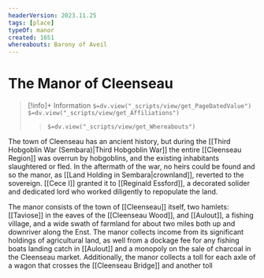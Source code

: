 ```yaml
---
headerVersion: 2023.11.25
tags: [place]
typeOf: manor
created: 1651
whereabouts: Barony of Aveil
---
```

# The Manor of Cleenseau
>[!info]+ Information
> `$=dv.view("_scripts/view/get_PageDatedValue")`
> `$=dv.view("_scripts/view/get_Affiliations")`
>> `$=dv.view("_scripts/view/get_Whereabouts")`

The town of Cleenseau has an ancient history, but during the [[Third Hobgoblin War (Sembara)|Third Hobgoblin War]] the entire [[Cleenseau Region]] was overrun by hobgoblins, and the existing inhabitants slaughtered or fled. In the aftermath of the war, no heirs could be found and so the manor, as [[Land Holding in Sembara|crownland]], reverted to the sovereign. [[Cece I]] granted it to [[Reginald Essford]], a decorated solider and dedicated lord who worked diligently to repopulate the land.

The manor consists of the town of [[Cleenseau]] itself, two hamlets: [[Taviose]] in the eaves of the [[Cleenseau Wood]], and [[Aulout]], a fishing village, and a wide swath of farmland for about two miles both up and downriver along the Enst. The manor collects income from its significant holdings of agricultural land, as well from a dockage fee for any fishing boats landing catch in [[Aulout]] and a monopoly on the sale of charcoal in the Cleenseau market. Additionally, the manor collects a toll for each axle of a wagon that crosses the [[Cleenseau Bridge]] and another toll 
